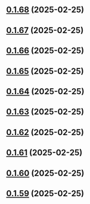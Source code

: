 ## [0.1.68](https://github.com/binary-braids/terraform-oracle/compare/v0.1.67...v0.1.68) (2025-02-25)



## [0.1.67](https://github.com/binary-braids/terraform-oracle/compare/v0.1.66...v0.1.67) (2025-02-25)



## [0.1.66](https://github.com/binary-braids/terraform-oracle/compare/v0.1.65...v0.1.66) (2025-02-25)



## [0.1.65](https://github.com/binary-braids/terraform-oracle/compare/v0.1.64...v0.1.65) (2025-02-25)



## [0.1.64](https://github.com/binary-braids/terraform-oracle/compare/v0.1.63...v0.1.64) (2025-02-25)



## [0.1.63](https://github.com/binary-braids/terraform-oracle/compare/v0.1.62...v0.1.63) (2025-02-25)



## [0.1.62](https://github.com/binary-braids/terraform-oracle/compare/v0.1.61...v0.1.62) (2025-02-25)



## [0.1.61](https://github.com/binary-braids/terraform-oracle/compare/v0.1.60...v0.1.61) (2025-02-25)



## [0.1.60](https://github.com/binary-braids/terraform-oracle/compare/v0.1.59...v0.1.60) (2025-02-25)



## [0.1.59](https://github.com/binary-braids/terraform-oracle/compare/v0.1.58...v0.1.59) (2025-02-25)



